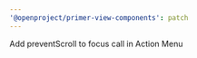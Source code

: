 ```yaml
---
'@openproject/primer-view-components': patch
---
```


Add preventScroll to focus call in Action Menu
